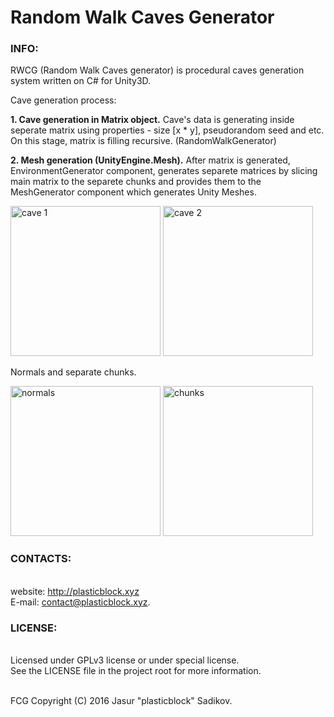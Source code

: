 # Random Walk Caves Generator

### INFO:

RWCG (Random Walk Caves generator) is procedural caves generation system written on C# for Unity3D.

Cave generation process:

<b>1. Cave generation in Matrix object.</b> 
Cave's data is generating inside seperate matrix using properties - size [x * y], pseudorandom seed and etc.
On this stage, matrix is filling recursive. (RandomWalkGenerator)

<b>2. Mesh generation (UnityEngine.Mesh).</b> 
After matrix is generated, EnvironmentGenerator component, generates separete matrices by slicing main matrix to the
separete chunks and provides them to the MeshGenerator component which generates Unity Meshes.

<p align="left">
	<img alt="cave 1" src="http://i.imgur.com/tb4ju2z.png" height="240" width="240">
	<img alt="cave 2" src="http://i.imgur.com/eeDgeGa.png" height="240" width="240">
</p>
Normals and separate chunks.
<p align="left">
	<img alt="normals" src="http://i.imgur.com/qq2VZBG.png" height="240" width="240">
	<img alt="chunks" src="http://i.imgur.com/c3DSrvM.png" height="240" width="240">
</p>


### CONTACTS:
<br>website: http://plasticblock.xyz
<br>E-mail: contact@plasticblock.xyz.

### LICENSE:

<br>Licensed under GPLv3 license or under special license. 
<br>See the LICENSE file in the project root for more information.

<br>FCG Copyright (C) 2016 Jasur "plasticblock" Sadikov.
